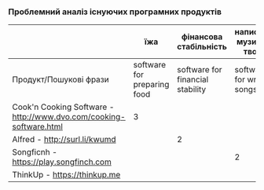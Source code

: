 ### Проблемний аналіз існуючих програмних продуктів

|                                                                    | їжа                         | фінансова стабільність           | написання музичних творів       | самоповага     | Тип ліцензії | Примітка    |
| -----------                                                        | -----------                 | -----------                      | -----------                     | ----------     | -----------  | ----------- |
| Продукт/Пошукові фрази                                             | software for preparing food | software for financial stability | software for writing songs      |                |              |             |
| Cook'n Cooking Software - http://www.dvo.com/cooking-software.html | 3                           |                                  |                                 |                | Proprietary  |             |
| Alfred - http://surl.li/kwumd                                      |                             | 2                                |                                 |                | ShareWare    |             |
| Songficnh - https://play.songfinch.com                             |                             |                                  | 2                               |                | Shareware    |             |
| ThinkUp - https://thinkup.me                                       |                             |                                  |                                 | 2              | Proprietary  |             |                                
